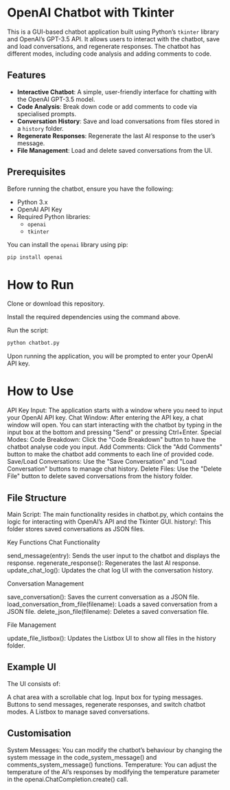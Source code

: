 # OpenAI Chatbot with Tkinter

This is a GUI-based chatbot application built using Python’s `tkinter` library and OpenAI’s GPT-3.5 API. It allows users to interact with the chatbot, save and load conversations, and regenerate responses. The chatbot has different modes, including code analysis and adding comments to code.

## Features

- **Interactive Chatbot**: A simple, user-friendly interface for chatting with the OpenAI GPT-3.5 model.
- **Code Analysis**: Break down code or add comments to code via specialised prompts.
- **Conversation History**: Save and load conversations from files stored in a `history` folder.
- **Regenerate Responses**: Regenerate the last AI response to the user’s message.
- **File Management**: Load and delete saved conversations from the UI.

## Prerequisites

Before running the chatbot, ensure you have the following:

- Python 3.x
- OpenAI API Key
- Required Python libraries:
  - `openai`
  - `tkinter`

You can install the `openai` library using pip:

```bash
pip install openai
```

# How to Run

Clone or download this repository.

Install the required dependencies using the command above.

Run the script:

```bash
python chatbot.py
```

Upon running the application, you will be prompted to enter your OpenAI API key.

# How to Use

  API Key Input: The application starts with a window where you need to input your OpenAI API key.
  Chat Window: After entering the API key, a chat window will open. You can start interacting with the chatbot by typing in the input box at the bottom and pressing "Send" or pressing Ctrl+Enter.
  Special Modes:
      Code Breakdown: Click the "Code Breakdown" button to have the chatbot analyse code you input.
      Add Comments: Click the "Add Comments" button to make the chatbot add comments to each line of provided code.
   Save/Load Conversations: Use the "Save Conversation" and "Load Conversation" buttons to manage chat history.
  Delete Files: Use the "Delete File" button to delete saved conversations from the history folder.

## File Structure

  Main Script: The main functionality resides in chatbot.py, which contains the logic for interacting with OpenAI’s API and the Tkinter GUI.
  history/: This folder stores saved conversations as JSON files.

Key Functions
Chat Functionality

 send_message(entry): Sends the user input to the chatbot and displays the response.
 regenerate_response(): Regenerates the last AI response.
 update_chat_log(): Updates the chat log UI with the conversation history.

Conversation Management

 save_conversation(): Saves the current conversation as a JSON file.
 load_conversation_from_file(filename): Loads a saved conversation from a JSON file.
    delete_json_file(filename): Deletes a saved conversation file.

File Management

   update_file_listbox(): Updates the Listbox UI to show all files in the history folder.

## Example UI

 The UI consists of:

  A chat area with a scrollable chat log.
  Input box for typing messages.
  Buttons to send messages, regenerate responses, and switch chatbot modes.
  A Listbox to manage saved conversations.

## Customisation

   System Messages: You can modify the chatbot’s behaviour by changing the system message in the code_system_message() and comments_system_message() functions.
   Temperature: You can adjust the temperature of the AI’s responses by modifying the temperature parameter in the openai.ChatCompletion.create() call.
